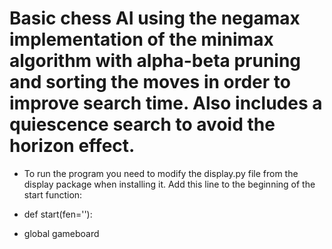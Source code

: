 # Basic chess AI using the negamax implementation of the minimax algorithm with alpha-beta pruning and sorting the moves in order to improve search time. Also includes a quiescence search to avoid the horizon effect.

- To run the program you need to modify the display.py file from the display package when installing it. Add this line to the beginning of the start function:

- def start(fen=''):
-   global gameboard
